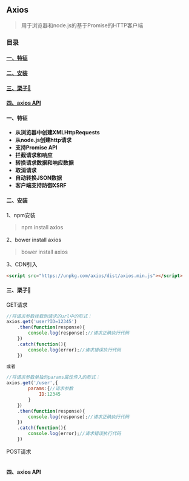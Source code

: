 ## Axios
>用于浏览器和node.js的基于Promise的HTTP客户端
### 目录
#### <a href="#feature">一、特征</a>
#### <a href="#install">二、安装</a>
#### <a href="#example">三、栗子🌰</a>
#### <a href="#axios-API">四、axios API</a>

#### <a name="feature">一、特征</a>
- **从浏览器中创建XMLHttpRequests**
- **从node.js创建http请求**
- **支持Promise API**
- **拦截请求和响应**
- **转换请求数据和响应数据**
- **取消请求**
- **自动转换JSON数据**
- **客户端支持防御XSRF**
#### <a name="install">二、安装</a>
1、npm安装
>npm install axios

2、bower install axios
>bower install axios

3、CDN引入
```html
<script src="https://unpkg.com/axios/dist/axios.min.js"></script>
```
#### <a name="example">三、栗子🌰</a>
GET请求
```javascript
//将请求参数挂载到请求的url中的形式：
axios.get('user?ID=12345')
    .then(function(response){
        console.log(response);//请求正确执行代码
    })
    .catch(function(){
        console.log(error);//请求错误执行代码
    })

或者

//将请求参数单独的params属性传入的形式：
axios.get('/user',{
        params:{//请求参数
            ID:12345
        }
    }）
    .then(function(response){
        console.log(response);//请求正确执行代码
    })
    .catch(function(){
        console.log(error);//请求错误执行代码
    })

```
POST请求
```javascript

```
#### <a name="axios-API">四、axios API</a>
